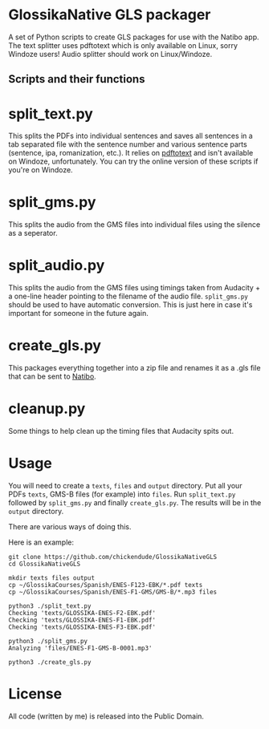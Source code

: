 # GlossikaNative GLS packager
A set of Python scripts to create GLS packages for use with the Natibo app. The text splitter uses pdftotext
which is only available on Linux, sorry Windoze users! Audio splitter should work on Linux/Windoze.

## Scripts and their functions

# split_text.py
This splits the PDFs into individual sentences and saves all sentences in a tab separated file with the sentence number
and various sentence parts (sentence, ipa, romanization, etc.). It relies on [pdftotext](https://github.com/jalan/pdftotext)
and isn't available on Windoze, unfortunately. You can try the online version of
these scripts if you're on Windoze.

# split_gms.py
This splits the audio from the GMS files into individual files using the silence as a seperator.

# split_audio.py
This splits the audio from the GMS files using timings taken from Audacity + a one-line header pointing to the filename
of the audio file. `split_gms.py` should be used to have automatic conversion. This is just here in case it's important for someone in the future again.

# create_gls.py
This packages everything together into a zip file and renames it as a .gls file that can be sent to [Natibo](https://github.com/chickendude/Natibo).

# cleanup.py
Some things to help clean up the timing files that Audacity spits out.

# Usage
You will need to create a `texts`, `files` and `output` directory. Put all your PDFs `texts`, GMS-B files (for example) into `files`. Run `split_text.py` followed by `split_gms.py` and finally `create_gls.py`.
The results will be in the `output` directory.

There are various ways of doing this.

Here is an example:

```
git clone https://github.com/chickendude/GlossikaNativeGLS
cd GlossikaNativeGLS

mkdir texts files output
cp ~/GlossikaCourses/Spanish/ENES-F123-EBK/*.pdf texts
cp ~/GlossikaCourses/Spanish/ENES-F1-GMS/GMS-B/*.mp3 files

python3 ./split_text.py 
Checking 'texts/GLOSSIKA-ENES-F2-EBK.pdf'
Checking 'texts/GLOSSIKA-ENES-F1-EBK.pdf'
Checking 'texts/GLOSSIKA-ENES-F3-EBK.pdf'

python3 ./split_gms.py   
Analyzing 'files/ENES-F1-GMS-B-0001.mp3'

python3 ./create_gls.py

```

# License
All code (written by me) is released into the Public Domain.
